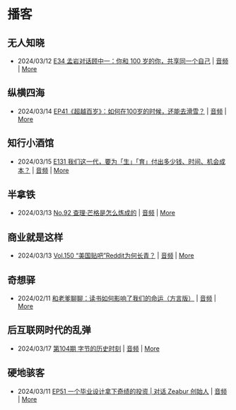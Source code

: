 # 播客

## 无人知晓
- 2024/03/12 [E34 孟岩对话顾中一：你和 100 岁的你，共享同一个自己](https://www.xiaoyuzhoufm.com/episode/65effcb5421188fe6adc9f41) | [音频](https://dts-api.xiaoyuzhoufm.com/track/611719d3cb0b82e1df0ad29e/65effcb5421188fe6adc9f41/media.xyzcdn.net/lmrDHW9ykqTLnzJhhyFDBFdUQ27Z.m4a) | [More](channels/%E6%97%A0%E4%BA%BA%E7%9F%A5%E6%99%93.md)

## 纵横四海
- 2024/03/14 [EP41《超越百岁》：如何在100岁的时候，还能去滑雪？](https://www.ximalaya.com/sound/714108095) | [音频](https://audio.xmcdn.com/storages/99b1-audiofreehighqps/0C/1E/GKwRIasJyJLLCM1d6gK3cBCP.m4a) | [More](channels/%E7%BA%B5%E6%A8%AA%E5%9B%9B%E6%B5%B7.md)

## 知行小酒馆
- 2024/03/15 [E131 我们这一代，要为「生」「育」付出多少钱、时间、机会成本？](https://www.xiaoyuzhoufm.com/episode/65f3bb1b696bd9a8794ec777) | [音频](https://dts-api.xiaoyuzhoufm.com/track/6013f9f58e2f7ee375cf4216/65f3bb1b696bd9a8794ec777/media.xyzcdn.net/lhc0cWnxKZr73oAGopD_CBOjCl6A.m4a) | [More](channels/%E7%9F%A5%E8%A1%8C%E5%B0%8F%E9%85%92%E9%A6%86.md)

## 半拿铁
- 2024/03/13 [No.92 查理·芒格是怎么炼成的](https://www.ximalaya.com/sound/713744710) | [音频](https://dl.wavpub.com/item/227_31598203_6256.m4a) | [More](channels/%E5%8D%8A%E6%8B%BF%E9%93%81.md)

## 商业就是这样
- 2024/03/13 [Vol.150 “美国贴吧”Reddit为何长青？](https://www.ximalaya.com/sound/713886636) | [音频](https://audio.xmcdn.com/storages/3bb7-audiofreehighqps/B2/16/GKwRIMAJx5HLAO832AK3GUNU-aacv2-48K.m4a) | [More](channels/%E5%95%86%E4%B8%9A%E5%B0%B1%E6%98%AF%E8%BF%99%E6%A0%B7.md)

## 奇想驿
- 2024/02/11 [和老爹聊聊：读书如何影响了我们的命运（方言版）](https://www.xiaoyuzhoufm.com/episode/65c839a90bef6c2074d27174) | [音频](https://dts-api.xiaoyuzhoufm.com/track/6034daea97755b8fc9c66480/65c839a90bef6c2074d27174/media.xyzcdn.net/ljFv7ZFgmiyNZuNiYLWTh8I-KQ6F.m4a) | [More](channels/%E5%A5%87%E6%83%B3%E9%A9%BF.md)

## 后互联网时代的乱弹
- 2024/03/17 [第104期 字节的历史时刻](https://hosting.wavpub.cn/pie/ep104/) | [音频](https://tk.wavpub.com/WPDL_DZGEtUuYgtYmuJWqXgpfuaDdUANWwmxureCAbdMhXsgxkQkavyKKBLqEEG-65.mp3) | [More](channels/%E5%90%8E%E4%BA%92%E8%81%94%E7%BD%91%E6%97%B6%E4%BB%A3%E7%9A%84%E4%B9%B1%E5%BC%B9.md)

## 硬地骇客
- 2024/03/11 [EP51 一个毕业设计拿下奇绩的投资 | 对话 Zeabur 创始人](https://www.xiaoyuzhoufm.com/episode/65ef09708e6f71a5b75bcf82) | [音频](https://dts-api.xiaoyuzhoufm.com/track/640ee2438be5d40013fe4a87/65ef09708e6f71a5b75bcf82/media.xyzcdn.net/lusybgrIucWtsEQbAs3l2prvfq94.m4a) | [More](channels/%E7%A1%AC%E5%9C%B0%E9%AA%87%E5%AE%A2.md)

